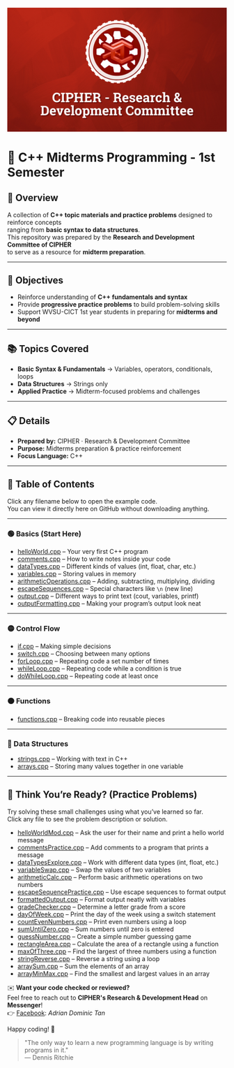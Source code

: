 ![CodeQuest-Header](.assets/banner.png)

# 📘 C++ Midterms Programming - 1st Semester  

## 📌 Overview  
A collection of **C++ topic materials and practice problems** designed to reinforce concepts  
ranging from **basic syntax to data structures**.  
This repository was prepared by the **Research and Development Committee of CIPHER**  
to serve as a resource for **midterm preparation**.  

---

## 🎯 Objectives  
- Reinforce understanding of **C++ fundamentals and syntax**  
- Provide **progressive practice problems** to build problem-solving skills  
- Support WVSU-CICT 1st year students in preparing for **midterms and beyond**  

---

## 📚 Topics Covered  
- **Basic Syntax & Fundamentals** → Variables, operators, conditionals, loops  
- **Data Structures** → Strings only
- **Applied Practice** → Midterm-focused problems and challenges  

---

## 📋 Details  
- **Prepared by:** CIPHER · Research & Development Committee  
- **Purpose:** Midterms preparation & practice reinforcement  
- **Focus Language:** C++  

---

## 📑 Table of Contents  

Click any filename below to open the example code.  
You can view it directly here on GitHub without downloading anything.  

---

### 🟢 Basics (Start Here)  
- [helloWorld.cpp](1-Basics/01-helloWorld.cpp) – Your very first C++ program  
- [comments.cpp](1-Basics/02-comments.cpp) – How to write notes inside your code  
- [dataTypes.cpp](1-Basics/03-dataTypes.cpp) – Different kinds of values (int, float, char, etc.)  
- [variables.cpp](1-Basics/04-variables.cpp) – Storing values in memory  
- [arithmeticOperations.cpp](1-Basics/05-arithmeticOperations.cpp) – Adding, subtracting, multiplying, dividing  
- [escapeSequences.cpp](1-Basics/06-escapeSequences.cpp) – Special characters like `\n` (new line)  
- [output.cpp](1-Basics/07-output.cpp) – Different ways to print text (cout, variables, printf)  
- [outputFormatting.cpp](1-Basics/08-outputFormatting.cpp) – Making your program’s output look neat  

---

### 🟡 Control Flow  
- [if.cpp](2-Control-Flow/01-if.cpp) – Making simple decisions  
- [switch.cpp](2-Control-Flow/02-switch.cpp) – Choosing between many options  
- [forLoop.cpp](2-Control-Flow/03-forLoop.cpp) – Repeating code a set number of times  
- [whileLoop.cpp](2-Control-Flow/04-whileLoop.cpp) – Repeating code while a condition is true  
- [doWhileLoop.cpp](2-Control-Flow/05-doWhileLoop.cpp) – Repeating code at least once  

---

### 🟠 Functions  
- [functions.cpp](3-Functions/01-functions.cpp) – Breaking code into reusable pieces  

---

### 🔵 Data Structures  
- [strings.cpp](4-Data-Structures/01-strings.cpp) – Working with text in C++  
- [arrays.cpp](4-Data-Structures/02-arrays.cpp) – Storing many values together in one variable  

---

## 🧩 Think You’re Ready? (Practice Problems)

Try solving these small challenges using what you’ve learned so far.  
Click any file to see the problem description or solution.  

- [helloWorldMod.cpp](Practice-Problems/01-helloWorldMod.cpp) – Ask the user for their name and print a hello world message  
- [commentsPractice.cpp](Practice-Problems/02-commentsPractice.cpp) – Add comments to a program that prints a message  
- [dataTypesExplore.cpp](Practice-Problems/03-dataTypesExplore.cpp) – Work with different data types (int, float, etc.)  
- [variableSwap.cpp](Practice-Problems/04-variableSwap.cpp) – Swap the values of two variables  
- [arithmeticCalc.cpp](Practice-Problems/05-arithmeticCalc.cpp) – Perform basic arithmetic operations on two numbers  
- [escapeSequencePractice.cpp](Practice-Problems/06-escapeSequencePractice.cpp) – Use escape sequences to format output  
- [formattedOutput.cpp](Practice-Problems/07-formattedOutput.cpp) – Format output neatly with variables  
- [gradeChecker.cpp](Practice-Problems/08-gradeChecker.cpp) – Determine a letter grade from a score  
- [dayOfWeek.cpp](Practice-Problems/09-dayOfWeek.cpp) – Print the day of the week using a switch statement  
- [countEvenNumbers.cpp](Practice-Problems/10-countEvenNumbers.cpp) – Print even numbers using a loop  
- [sumUntilZero.cpp](Practice-Problems/11-sumUntilZero.cpp) – Sum numbers until zero is entered  
- [guessNumber.cpp](Practice-Problems/12-guessNumber.cpp) – Create a simple number guessing game  
- [rectangleArea.cpp](Practice-Problems/13-rectangleArea.cpp) – Calculate the area of a rectangle using a function  
- [maxOfThree.cpp](Practice-Problems/14-maxOfThree.cpp) – Find the largest of three numbers using a function  
- [stringReverse.cpp](Practice-Problems/15-stringReverse.cpp) – Reverse a string using a loop  
- [arraySum.cpp](Practice-Problems/16-arraySum.cpp) – Sum the elements of an array  
- [arrayMinMax.cpp](Practice-Problems/17-arrayMinMax.cpp) – Find the smallest and largest values in an array

✉️ **Want your code checked or reviewed?**  
Feel free to reach out to **CIPHER's Research & Development Head** on **Messenger**!  
👉 [Facebook](https://www.facebook.com/baka.drey.yan): *Adrian Dominic Tan*  


Happy coding! 🚀  

> "The only way to learn a new programming language is by writing programs in it."  
> — Dennis Ritchie  